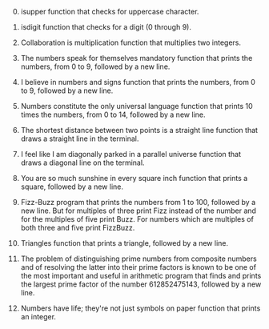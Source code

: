 0. isupper
	function that checks for uppercase character.

1. isdigit
	function that checks for a digit (0 through 9).

2. Collaboration is multiplication
	function that multiplies two integers.

3. The numbers speak for themselves mandatory
	function that prints the numbers, from 0 to 9, followed by a new line.

4. I believe in numbers and signs
	function that prints the numbers, from 0 to 9, followed by a new line.

5. Numbers constitute the only universal language
	function that prints 10 times the numbers, from 0 to 14, followed by a new line.

6. The shortest distance between two points is a straight line
	function that draws a straight line in the terminal.

7. I feel like I am diagonally parked in a parallel universe
	function that draws a diagonal line on the terminal.

8. You are so much sunshine in every square inch
	function that prints a square, followed by a new line.

9. Fizz-Buzz
	program that prints the numbers from 1 to 100, followed by a new line. But for multiples of three print Fizz instead of the number and for the multiples of five print Buzz. For numbers which are multiples of both three and five print FizzBuzz.

10. Triangles
	function that prints a triangle, followed by a new line.

11. The problem of distinguishing prime numbers from composite numbers and of resolving the latter into their prime factors is known to be one of the most important and useful in arithmetic
	program that finds and prints the largest prime factor of the number 612852475143, followed by a new line.

12. Numbers have life; they're not just symbols on paper
	function that prints an integer.
